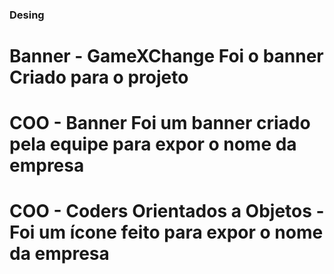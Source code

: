 ### Desing

# Banner - GameXChange Foi o banner Criado para o projeto
# COO - Banner Foi um banner criado pela equipe para expor o nome da empresa
# COO - Coders Orientados a Objetos - Foi um ícone feito para expor o nome da empresa
